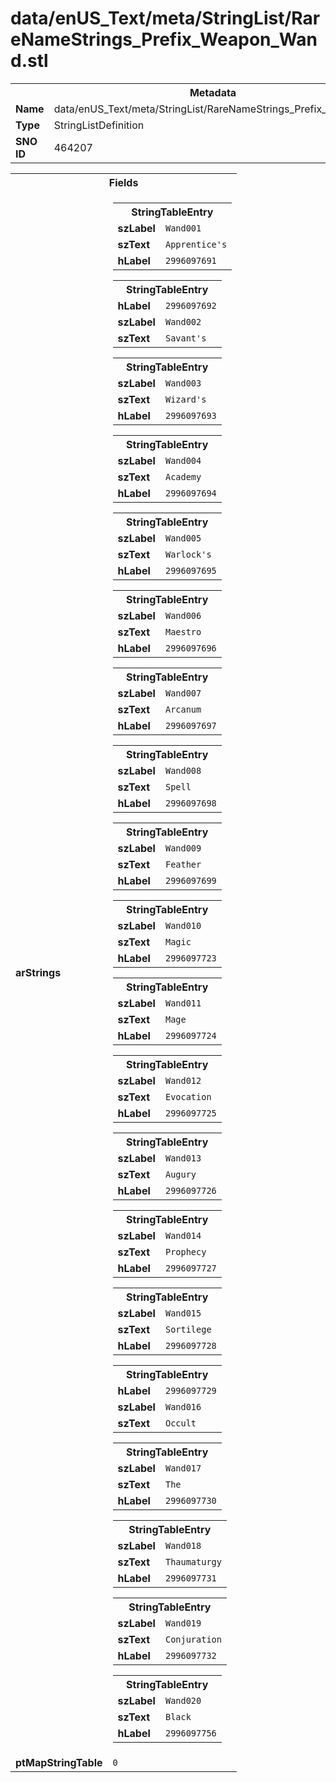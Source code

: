 <h1>data/enUS_Text/meta/StringList/RareNameStrings_Prefix_Weapon_Wand.stl</h1><table><tr><th colspan="100%">Metadata</th></tr><tr><td><b>Name</b></td><td>data/enUS_Text/meta/StringList/RareNameStrings_Prefix_Weapon_Wand.stl</td></tr><tr><td><b>Type</b></td><td>StringListDefinition</td></tr><tr><td><b>SNO ID</b></td><td>464207</td></tr></table>

<table><tr><th colspan="100%">Fields</th></tr><tr><td><b>arStrings</b></td><td><table><tr><th colspan="100%">StringTableEntry</th></tr><tr><td><b>szLabel</b></td><td><code>Wand001</code></td></tr><tr><td><b>szText</b></td><td><code>Apprentice's</code></td></tr><tr><td><b>hLabel</b></td><td><code>2996097691</code></td></tr></table>


<table><tr><th colspan="100%">StringTableEntry</th></tr><tr><td><b>hLabel</b></td><td><code>2996097692</code></td></tr><tr><td><b>szLabel</b></td><td><code>Wand002</code></td></tr><tr><td><b>szText</b></td><td><code>Savant's</code></td></tr></table>


<table><tr><th colspan="100%">StringTableEntry</th></tr><tr><td><b>szLabel</b></td><td><code>Wand003</code></td></tr><tr><td><b>szText</b></td><td><code>Wizard's</code></td></tr><tr><td><b>hLabel</b></td><td><code>2996097693</code></td></tr></table>


<table><tr><th colspan="100%">StringTableEntry</th></tr><tr><td><b>szLabel</b></td><td><code>Wand004</code></td></tr><tr><td><b>szText</b></td><td><code>Academy</code></td></tr><tr><td><b>hLabel</b></td><td><code>2996097694</code></td></tr></table>


<table><tr><th colspan="100%">StringTableEntry</th></tr><tr><td><b>szLabel</b></td><td><code>Wand005</code></td></tr><tr><td><b>szText</b></td><td><code>Warlock's</code></td></tr><tr><td><b>hLabel</b></td><td><code>2996097695</code></td></tr></table>


<table><tr><th colspan="100%">StringTableEntry</th></tr><tr><td><b>szLabel</b></td><td><code>Wand006</code></td></tr><tr><td><b>szText</b></td><td><code>Maestro</code></td></tr><tr><td><b>hLabel</b></td><td><code>2996097696</code></td></tr></table>


<table><tr><th colspan="100%">StringTableEntry</th></tr><tr><td><b>szLabel</b></td><td><code>Wand007</code></td></tr><tr><td><b>szText</b></td><td><code>Arcanum</code></td></tr><tr><td><b>hLabel</b></td><td><code>2996097697</code></td></tr></table>


<table><tr><th colspan="100%">StringTableEntry</th></tr><tr><td><b>szLabel</b></td><td><code>Wand008</code></td></tr><tr><td><b>szText</b></td><td><code>Spell</code></td></tr><tr><td><b>hLabel</b></td><td><code>2996097698</code></td></tr></table>


<table><tr><th colspan="100%">StringTableEntry</th></tr><tr><td><b>szLabel</b></td><td><code>Wand009</code></td></tr><tr><td><b>szText</b></td><td><code>Feather</code></td></tr><tr><td><b>hLabel</b></td><td><code>2996097699</code></td></tr></table>


<table><tr><th colspan="100%">StringTableEntry</th></tr><tr><td><b>szLabel</b></td><td><code>Wand010</code></td></tr><tr><td><b>szText</b></td><td><code>Magic</code></td></tr><tr><td><b>hLabel</b></td><td><code>2996097723</code></td></tr></table>


<table><tr><th colspan="100%">StringTableEntry</th></tr><tr><td><b>szLabel</b></td><td><code>Wand011</code></td></tr><tr><td><b>szText</b></td><td><code>Mage</code></td></tr><tr><td><b>hLabel</b></td><td><code>2996097724</code></td></tr></table>


<table><tr><th colspan="100%">StringTableEntry</th></tr><tr><td><b>szLabel</b></td><td><code>Wand012</code></td></tr><tr><td><b>szText</b></td><td><code>Evocation</code></td></tr><tr><td><b>hLabel</b></td><td><code>2996097725</code></td></tr></table>


<table><tr><th colspan="100%">StringTableEntry</th></tr><tr><td><b>szLabel</b></td><td><code>Wand013</code></td></tr><tr><td><b>szText</b></td><td><code>Augury</code></td></tr><tr><td><b>hLabel</b></td><td><code>2996097726</code></td></tr></table>


<table><tr><th colspan="100%">StringTableEntry</th></tr><tr><td><b>szLabel</b></td><td><code>Wand014</code></td></tr><tr><td><b>szText</b></td><td><code>Prophecy</code></td></tr><tr><td><b>hLabel</b></td><td><code>2996097727</code></td></tr></table>


<table><tr><th colspan="100%">StringTableEntry</th></tr><tr><td><b>szLabel</b></td><td><code>Wand015</code></td></tr><tr><td><b>szText</b></td><td><code>Sortilege</code></td></tr><tr><td><b>hLabel</b></td><td><code>2996097728</code></td></tr></table>


<table><tr><th colspan="100%">StringTableEntry</th></tr><tr><td><b>hLabel</b></td><td><code>2996097729</code></td></tr><tr><td><b>szLabel</b></td><td><code>Wand016</code></td></tr><tr><td><b>szText</b></td><td><code>Occult</code></td></tr></table>


<table><tr><th colspan="100%">StringTableEntry</th></tr><tr><td><b>szLabel</b></td><td><code>Wand017</code></td></tr><tr><td><b>szText</b></td><td><code>The</code></td></tr><tr><td><b>hLabel</b></td><td><code>2996097730</code></td></tr></table>


<table><tr><th colspan="100%">StringTableEntry</th></tr><tr><td><b>szLabel</b></td><td><code>Wand018</code></td></tr><tr><td><b>szText</b></td><td><code>Thaumaturgy</code></td></tr><tr><td><b>hLabel</b></td><td><code>2996097731</code></td></tr></table>


<table><tr><th colspan="100%">StringTableEntry</th></tr><tr><td><b>szLabel</b></td><td><code>Wand019</code></td></tr><tr><td><b>szText</b></td><td><code>Conjuration</code></td></tr><tr><td><b>hLabel</b></td><td><code>2996097732</code></td></tr></table>


<table><tr><th colspan="100%">StringTableEntry</th></tr><tr><td><b>szLabel</b></td><td><code>Wand020</code></td></tr><tr><td><b>szText</b></td><td><code>Black</code></td></tr><tr><td><b>hLabel</b></td><td><code>2996097756</code></td></tr></table>


</td></tr><tr><td><b>ptMapStringTable</b></td><td><code>0</code></td></tr></table>

